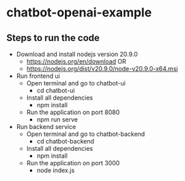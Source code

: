 # chatbot-openai-example

## Steps to run the code
* Download and install nodejs version 20.9.0 
    * https://nodejs.org/en/download
      OR 
    * https://nodejs.org/dist/v20.9.0/node-v20.9.0-x64.msi
* Run frontend ui
    * Open terminal and go to chatbot-ui
        * cd chatbot-ui
    * Install all dependencies
        * npm install
    * Run the application on port 8080
        * npm run serve
* Run backend service
    * Open terminal and go to chatbot-backend
        * cd chatbot-backend
    * Install all dependencies
        * npm install
    * Run the application on port 3000
        * node index.js